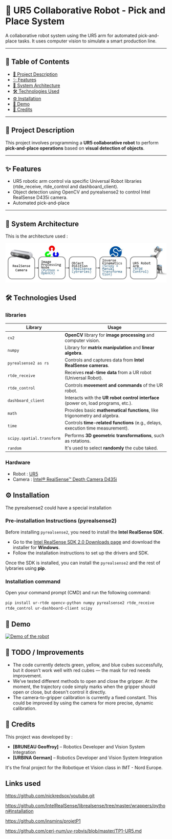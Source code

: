 # 🤖 UR5 Collaborative Robot - Pick and Place System

A collaborative robot system using the UR5 arm for automated pick-and-place tasks. It uses computer vision to simulate a smart production line.

---

## 📌 Table of Contents

- [📝 Project Description](#-project-description)
- [✨ Features](#-features)
- [🧠 System Architecture](#-system-architecture)
- [🛠️ Technologies Used](#-technologies-used)
- [⚙️ Installation](#-installation)
- [🎥 Demo](#-demo)
- [🙌 Credits](#-credits)

---

## 📝 Project Description

This project involves programming a **UR5 collaborative robot** to perform **pick-and-place operations** based on **visual detection of objects**. 

---

## ✨ Features

- UR5 robotic arm control via specific Universal Robot libraries (rtde_receive, rtde_control and dashboard_client).
- Object detection using OpenCV and pyrealsense2 to control Intel RealSense D435i camera.
- Automated pick-and-place

---

## 🧠 System Architecture

This is the architecture used :

![System Architecture](./Images_documentation/ur5_system_architecture.jpg)

## 🛠️ Technologies Used

### libraries

| **Library**                | **Usage**                                                    |
|----------------------------|--------------------------------------------------------------|
| `cv2`                      | **OpenCV** library for **image processing** and computer vision. |
| `numpy`                    | Library for **matrix manipulation** and **linear algebra**.  |
| `pyrealsense2 as rs`       | Controls and captures data from **Intel RealSense cameras**. |
| `rtde_receive`             | Receives **real-time data** from a UR robot (Universal Robot). |
| `rtde_control`             | Controls **movement and commands** of the UR robot.          |
| `dashboard_client`         | Interacts with the **UR robot control interface** (power on, load programs, etc.). |
| `math`                     | Provides basic **mathematical functions**, like trigonometry and algebra. |
| `time`                     | Controls **time-related functions** (e.g., delays, execution time measurement). |
| `scipy.spatial.transform`  | Performs **3D geometric transformations**, such as rotations. |
| `random`                   | It's used to select **randomly** the cube taked.                   |



### Hardware

- Robot : [UR5](https://www.universal-robots.com/fr/produits/robot-ur5/)
- Camera : [Intel® RealSense™ Depth Camera D435i](https://www.intel.com/content/www/us/en/products/sku/190004/intel-realsense-depth-camera-d435i/specifications.html)

## ⚙️ Installation

The pyrealsense2 could have a special installation 
### Pre-installation Instructions (pyrealsense2)

Before installing `pyrealsense2`, you need to install the **Intel RealSense SDK**. 

- Go to the [Intel RealSense SDK 2.0 Downloads page](https://www.intelrealsense.com/sdk-2/) and download the installer for **Windows**.
- Follow the installation instructions to set up the drivers and SDK.

Once the SDK is installed, you can install the `pyrealsense2` and the rest of lybraries using **pip**.

### Installation command
Open your command prompt (CMD) and run the following command:

`pip install ur-rtde opencv-python numpy pyrealsense2 rtde_receive rtde_control ur-dashboard-client scipy`

## 🎥 Demo

[![Demo of the robot](https://img.youtube.com/vi/9dLks65uWc8/0.jpg)](https://www.youtube.com/watch?v=9dLks65uWc8)

## 📌 TODO / Improvements
- The code currently detects green, yellow, and blue cubes successfully, but it doesn’t work well with red cubes — the mask for red needs improvement.
- We’ve tested different methods to open and close the gripper. At the moment, the trajectory code simply marks when the gripper should open or close, but doesn't control it directly.
- The camera-to-gripper calibration is currently a fixed constant. This could be improved by using the camera for more precise, dynamic calibration.

## 🙌 Credits

This project was developed by :

- **[BRUNEAU Geoffroy]** – Robotics Developer and Vision System Integration  
- **[URBINA German]** – Robotics Developer and Vision System Integration  

It's the final project for the Robotique et Vision class in IMT - Nord Europe.

## Links used

https://github.com/nickredsox/youtube.git

https://github.com/IntelRealSense/librealsense/tree/master/wrappers/python#installation

https://github.com/insmins/projetP1

https://github.com/ceri-num/uv-robvis/blob/master/TP1-UR5.md

